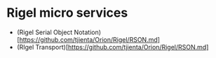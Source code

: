 # Rigel micro services

 * (Rigel Serial Object Notation)[https://github.com/tjienta/Orion/Rigel/RSON.md]
 * (RIgel Transport)[https://github.com/tjienta/Orion/Rigel/RSON.md]
